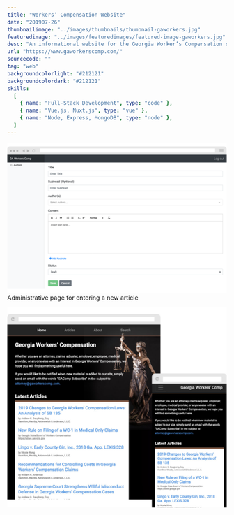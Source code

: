 ```yaml
---
title: "Workers’ Compensation Website"
date: "201907-26"
thumbnailimage: "../images/thumbnails/thumbnail-gaworkers.jpg"
featuredimage: "../images/featuredimages/featured-image-gaworkers.jpg"
desc: "An informational website for the Georgia Worker’s Compensation system, built with Nuxt.js. My client had an old, non responsive HTML web site that they wanted to update. The goal was for the updated site to have a pleasing, responsive design, be searchable, and be easy to update and add articles to. For this I chose Nuxt.js, a framework for Vue.js that allows for server-side rendering and rapid development. I created a simple Node/MongoDB backend and built an admin area for site administrators to add authors and articles to the site. To aid in rapid developing, I used the Bootstrap 4 framework for both the user-facing and administrative areas of the web site."
url: "https://www.gaworkerscomp.com/"
sourcecode: ""
tag: "web"
backgroundcolorlight: "#212121"
backgroundcolordark: "#212121"
skills:
  [
    { name: "Full-Stack Development", type: "code" },
    { name: "Vue.js, Nuxt.js", type: "vue" },
    { name: "Node, Express, MongoDB", type: "node" },
  ]
---
```


![alt text](../images/screenshots/gaworkers-admin-article.png "GA Workers Admin")
Administrative page for entering a new article

![alt text](../images/responsiveimages/responsive-images-gaworkers.jpg "GA Workers Comp")
